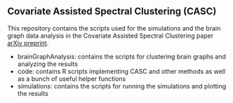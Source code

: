 ## Covariate Assisted Spectral Clustering (CASC)

This repository contains the scripts used for the simulations and the brain graph data analysis in the Covariate Assisted Spectral Clustering paper [arXiv preprint](http://arxiv.org/abs/1411.2158).

- brainGraphAnalysis: contains the scripts for clustering brain graphs and analyzing the results
- code: contains R scripts implementing CASC and other methods as well as a bunch of useful helper functions
- simulations: contains the scripts for running the simulations and plotting the results
